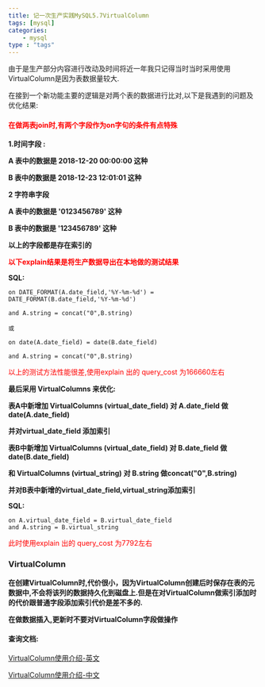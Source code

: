 ```yaml
---
title: 记一次生产实践MySQL5.7VirtualColumn
tags: [mysql] 
categories:
	- mysql
type : "tags"
---
```


由于是生产部分内容进行改动及时间将近一年我只记得当时当时采用使用VirtualColumn是因为表数据量较大.

在接到一个新功能主要的逻辑是对两个表的数据进行比对,以下是我遇到的问题及优化结果:

#### <font color= red >在做两表join时,有两个字段作为on字句的条件有点特殊</font>

**1.时间字段 :**

**A 表中的数据是 2018-12-20 00:00:00 这种**

**B 表中的数据是 2018-12-23 12:01:01 这种**

**2 字符串字段**

**A 表中的数据是 '0123456789' 这种**

**B 表中的数据是   '123456789' 这种**

**以上的字段都是存在索引的**

**<font color=red>以下explain结果是将生产数据导出在本地做的测试结果</font>**

**SQL:**

```
on DATE_FORMAT(A.date_field,'%Y-%m-%d') = DATE_FORMAT(B.date_field,'%Y-%m-%d')

and A.string = concat("0",B.string)

或

on date(A.date_field) = date(B.date_field)

and A.string = concat("0",B.string)

```

<font color=red>以上的测试方法性能很差,使用explain 出的 query_cost 为166660左右</font>



**最后采用 VirtualColumns 来优化:**

**表A中新增加 VirtualColumns (virtual_date_field)   对 A.date_field 做date(A.date_field)** 

**并对virtual_date_field 添加索引**

**表B中新增加 VirtualColumns (virtual_date_field) 对  B.date_field 做date(B.date_field)**

**和 VirtualColumns (virtual_string)   对 B.string 做concat("0",B.string)**

**并对B表中新增的virtual_date_field,virtual_string添加索引**



**SQL:**

```
on A.virtual_date_field = B.virtual_date_field
and A.string = B.virtual_string
```

<font color=red>此时使用explain 出的 query_cost 为7792左右</font>



### VirtualColumn

**在创建VirtualColumn时,代价很小，因为VirtualColumn创建后时保存在表的元数据中,不会将该列的数据持久化到磁盘上.但是在对VirtualColumn做索引添加时的代价跟普通字段添加索引代价是差不多的.**

**在做数据插入,更新时不要对VirtualColumn字段做操作**



#### 查询文档:

[VirtualColumn使用介绍-英文](https://www.percona.com/blog/2016/03/04/virtual-columns-in-mysql-and-mariadb/)

[VirtualColumn使用介绍-中文](http://mingxinglai.com/cn/2015/12/mysql5.7-virtal-column/)